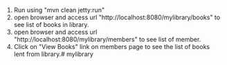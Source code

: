 1. Run using "mvn clean jetty:run"
2. open browser and access url "http://localhost:8080/mylibrary/books" to see list of books in library.
3. open browser and access url "http://localhost:8080/mylibrary/members" to see list of member.
4. Click on "View Books" link on members page to see the list of books lent from library.# mylibrary
